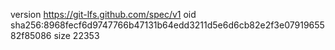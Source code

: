 version https://git-lfs.github.com/spec/v1
oid sha256:8968fecf6d9747766b47131b64edd3211d5e6d6cb82e2f3e0791965582f85086
size 22353
